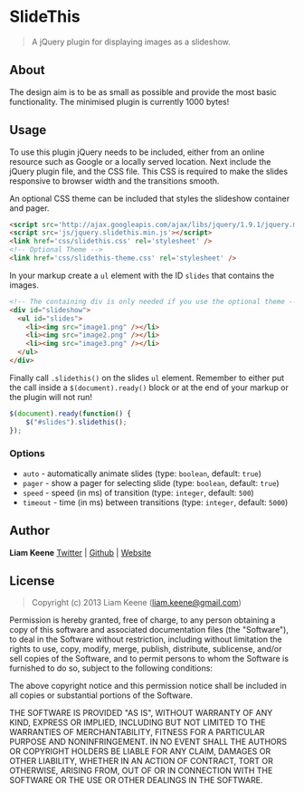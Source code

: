 # SlideThis

> A jQuery plugin for displaying images as a slideshow.

## About
The design aim is to be as small as possible and provide the most basic
functionality.  The minimised plugin is currently 1000 bytes!

## Usage
To use this plugin jQuery needs to be included, either from an online resource
such as Google or a locally served location.  Next include the jQuery plugin
file, and the CSS file.  This CSS is required to make the slides responsive to
browser width and the transitions smooth.

An optional CSS theme can be included that styles the slideshow container and pager.

```html
<script src='http://ajax.googleapis.com/ajax/libs/jquery/1.9.1/jquery.min.js'></script>
<script src='js/jquery.slidethis.min.js'></script>
<link href='css/slidethis.css' rel='stylesheet' />
<!-- Optional Theme -->
<link href='css/slidethis-theme.css' rel='stylesheet' />
```

In your markup create a `ul` element with the ID `slides` that contains the images.

```html
<!-- The containing div is only needed if you use the optional theme -->
<div id="slideshow">
  <ul id="slides">
    <li><img src="image1.png" /></li>
    <li><img src="image2.png" /></li>
    <li><img src="image3.png" /></li>
  </ul>
</div>
```

Finally call `.slidethis()` on the slides `ul` element.  Remember to either put
the call inside a `$(document).ready()` block or at the end of your markup or
the plugin will not run!

```javascript
$(document).ready(function() {
    $("#slides").slidethis();
});
```

### Options

- `auto` - automatically animate slides (type: `boolean`, default: `true`)
- `pager` - show a pager for selecting slide (type: `boolean`, default: `true`)
- `speed` - speed (in ms) of transition (type: `integer`, default: `500`)
- `timeout` - time (in ms) between transitions (type: `integer`, default: `5000`)

## Author
**Liam Keene**
[Twitter](https://twitter.com/liam_keene) |
[Github](https://github.com/LiamKeene) | [Website](http://liamkeene.com)


## License
> Copyright (c) 2013 Liam Keene (liam.keene@gmail.com)

Permission is hereby granted, free of charge, to any person obtaining a copy
of this software and associated documentation files (the "Software"), to deal
in the Software without restriction, including without limitation the rights
to use, copy, modify, merge, publish, distribute, sublicense, and/or sell
copies of the Software, and to permit persons to whom the Software is
furnished to do so, subject to the following conditions:

The above copyright notice and this permission notice shall be included in
all copies or substantial portions of the Software.

THE SOFTWARE IS PROVIDED "AS IS", WITHOUT WARRANTY OF ANY KIND, EXPRESS OR
IMPLIED, INCLUDING BUT NOT LIMITED TO THE WARRANTIES OF MERCHANTABILITY,
FITNESS FOR A PARTICULAR PURPOSE AND NONINFRINGEMENT. IN NO EVENT SHALL THE
AUTHORS OR COPYRIGHT HOLDERS BE LIABLE FOR ANY CLAIM, DAMAGES OR OTHER
LIABILITY, WHETHER IN AN ACTION OF CONTRACT, TORT OR OTHERWISE, ARISING FROM,
OUT OF OR IN CONNECTION WITH THE SOFTWARE OR THE USE OR OTHER DEALINGS IN
THE SOFTWARE.
